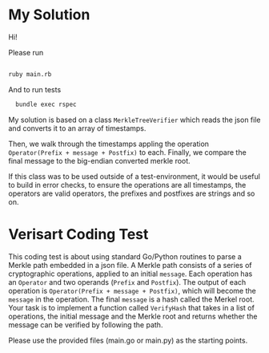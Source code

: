 # My Solution

Hi!

Please run

```sh

ruby main.rb

```

And to run tests

```sh
  bundle exec rspec
```

My solution is based on a class `MerkleTreeVerifier` which reads the json file
and converts it to an array of timestamps.

Then, we walk through the timestamps appling the operation `Operator(Prefix + message + Postfix)`
to each. Finally, we compare the final message to the big-endian converted merkle root.

If this class was to be used outside of a test-environment, it would be useful to
build in error checks, to ensure the operations are all timestamps, the
operators are valid operators, the prefixes and postfixes are strings and so on.




# Verisart Coding Test

This coding test is about using standard Go/Python routines to parse a Merkle path embedded in a json file. A Merkle
path consists of a series of cryptographic operations, applied to an initial `message`. Each operation has an `Operator` and
two operands (`Prefix` and `Postfix`). The output of each operation is `Operator(Prefix + message + Postfix)`, which will become
the `message` in the operation. The final `message` is a hash called the Merkel root. Your task is to implement a
function called `VerifyHash` that takes in a list of operations, the initial message and the Merkle root and returns whether
the message can be verified by following the path.

Please use the provided files (main.go or main.py) as the starting points.
